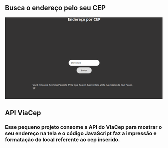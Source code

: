 ## Busca o endereço pelo seu CEP

![demo](readmeassets/endereco.png)

## API ViaCep

### Esse pequeno projeto consome a API do ViaCep para mostrar o seu endereço na tela e o código JavaScript faz a impressão e formatação do local referente ao cep inserido.